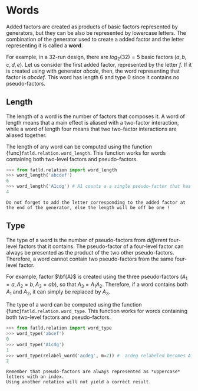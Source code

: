 # Words

Added factors are created as products of basic factors represented by generators, but they can be also be represented by lowercase letters.
The combination of the generator used to create a added factor and the letter representing it is called a **word**.

For example, in a 32-run design, there are $log_2(32)=5$ basic factors $(a,b,c,d,e)$.
Let us consider the first added factor, represented by the letter $f$.
If it is created using with generator $abcde$, then, the word representing that factor is $abcdef$.
This word has length 6 and type 0 since it contains no pseudo-factors.

## Length

The length of a word is the number of factors that composes it.
A word of length means that a main effect is aliased with a two-factor interaction, while a word of length four means that two two-factor interactions are aliased together.

The length of any word can be computed using the function {func}`fatld.relation.word_length`.
This function works for words containing both two-level factors and pseudo-factors.

```python
>>> from fatld.relation import word_length
>>> word_length('abcdef')
6
>>> word_length('A1cdg') # A1 counts a a single pseudo-factor that has length one !
4
```

```{important}
Do not forget to add the letter corresponding to the added factor at the end of the generator, else the length will be off be one !
```

## Type

The type of a word is the number of pseudo-factors from *different* four-level factors that it contains.
The pseudo-factor of a four-level factor can always be presented as the product of the two other pseudo-factors.
Therefore, a word cannot contain two pseudo-factors from the same four-level factor.

For example, factor $\bf{A}$ is created using the three pseudo-factors $(A_1=a, A_2=b, A_3=ab)$, so that $A_3=A_1A_2$.
Therefore, if a word contains both $A_1$ and $A_2$, it can simply be replaced by $A_3$.

The type of a word can be computed using the function {func}`fatld.relation.word_type`.
This function works for words containing both two-level factors and pseudo-factors.

```python
>>> from fatld.relation import word_type
>>> word_type('abcef')
0
>>> word_type('A1cdg')
1
>>> word_type(relabel_word('acdeg', m=2)) #  acdeg relabeled becomes A1C3eg since A1 = a and C3 = cd
2
```

```{warning}
Remember that pseudo-factors are always represented as *uppercase* letters with an index.
Using another notation will not yield a correct result.
```
